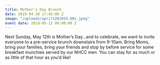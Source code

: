 ```yaml
---
title: Mother's Day Brunch
date: 2019-04-30 17:45:00 Z
image: "/uploads/april%202019.001.jpeg"
event date: 2019-05-12 09:00:00 Z
---
```


Next Sunday, May 12th is Mother’s Day…and to celebrate, we want to invite everyone to a pre-service brunch downstairs from 9-10am.  Bring Moms, bring your families, bring your friends and stop by before service for some breakfast munchies served by our NHCC men. You can stay for as much or as little of that hour as you’d like! 